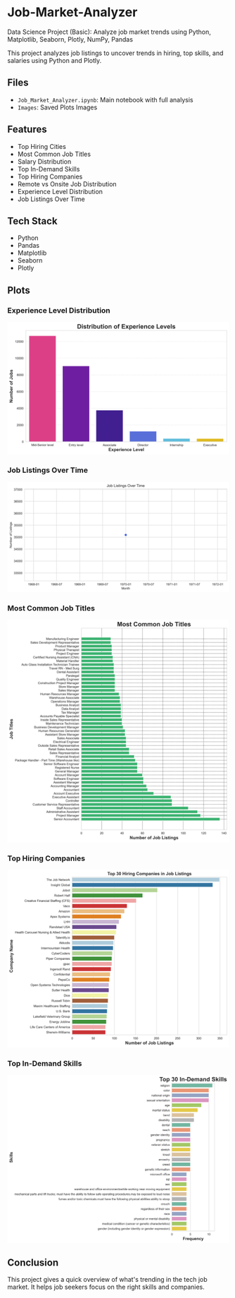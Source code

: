 # Job-Market-Analyzer
Data Science Project (Basic): Analyze job market trends using Python, Matplotlib, Seaborn, Plotly, NumPy, Pandas

This project analyzes job listings to uncover trends in hiring, top skills, and salaries using Python and Plotly.

## Files
- `Job_Market_Analyzer.ipynb`: Main notebook with full analysis
- `Images`: Saved Plots Images

## Features
- Top Hiring Cities
- Most Common Job Titles
- Salary Distribution
- Top In-Demand Skills
- Top Hiring Companies
- Remote vs Onsite Job Distribution
- Experience Level Distribution
- Job Listings Over Time

## Tech Stack
- Python
- Pandas
- Matplotlib
- Seaborn
- Plotly

## Plots
### Experience Level Distribution
![Alt Text](images/Experience%20Level%20Distribution.png)
### Job Listings Over Time
![Alt Text](images/Job%20Listings%20Over%20Time.png)
### Most Common Job Titles
![Alt Text](images/Most%20common%20job%20titles.png)
### Top Hiring Companies
![Alt Text](images/Top%20hiring%20Companies.png)
### Top In-Demand Skills
![Alt Text](images/Top%20in-demand%20skills.png)

## Conclusion
This project gives a quick overview of what's trending in the tech job market. It helps job seekers focus on the right skills and companies.
